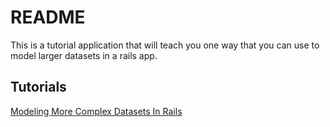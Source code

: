# README

This is a tutorial application that will teach you one way that you can use to model larger datasets in a rails app.

## Tutorials

[Modeling More Complex Datasets In Rails](https://johnbeatty.co/2018/09/25/modeling-more-complex-datasets-in-rails)
